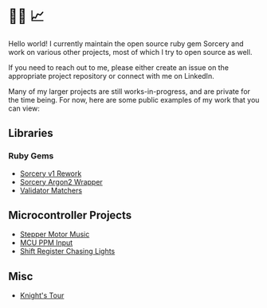 # 👨‍💻 📈

Hello world! I currently maintain the open source ruby gem Sorcery and work
on various other projects, most of which I try to open source as well.

If you need to reach out to me, please either create an issue on the appropriate
project repository or connect with me on LinkedIn.

Many of my larger projects are still works-in-progress, and are private for the time being. For now,
here are some public examples of my work that you can view:

## Libraries

### Ruby Gems

* [Sorcery v1 Rework](https://github.com/sorcery/sorcery-rework)
* [Sorcery Argon2 Wrapper](https://github.com/sorcery/argon2)
* [Validator Matchers](https://github.com/athix/validator-matchers)

## Microcontroller Projects

* [Stepper Motor Music](https://github.com/athix/stepper-motor-music)
* [MCU PPM Input](https://github.com/athix/mcu-ppm-input)
* [Shift Register Chasing Lights](https://github.com/athix/shift-register-stuff)

## Misc

* [Knight's Tour](https://github.com/athix/knights-torus)

